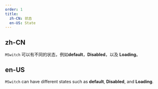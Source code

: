```yaml
---
order: 1
title:
  zh-CN: 状态
  en-US: State
---
```


## zh-CN

`MSwitch` 可以有不同的状态，例如**default**，**Disabled**，以及 **Loading**。

## en-US

`MSwitch` can have different states such as **default**, **Disabled**, and **Loading**.
